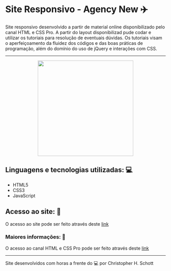# Site Responsivo - Agency New :airplane:

Site responsivo desenvolvido a partir de material online disponibilizado pelo canal HTML e CSS Pro. A partir do layout disponibilizad pude codar e utilizar os tutoriais para resolução de eventuais dúvidas. Os tutoriais visam o aperfeiçoamento da fluidez dos códigos e das boas práticas de programação, além do domínio do uso de jQuery e interações com CSS.  
<hr>
<p align="center">
  <img width="300px" src="https://github.com/ChristopherHauschild/responsive_website.github.io/blob/master/logoAN.png?raw=true"/>
</p>

## Linguagens e tecnologias utilizadas: :computer:
<ul>
  <li>HTML5</li>
  <li>CSS3</li>
  <li>JavaScript</li>
</ul>

## Acesso ao site: :rocket:

O acesso ao site pode ser feito através deste <a href="https://christopherhauschild.github.io/responsive_website.github.io/">link<a>

### Maiores informações: :pencil:

O acesso ao canal HTML e CSS Pro pode ser feito através deste <a href="https://www.youtube.com/channel/UCM1dRsrLjz6SBuPkuXyH0qA">link</a>

<hr>

Site desenvolvidos com horas a frente do :computer: por Christopher H. Schott

